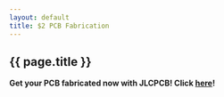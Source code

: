 ```yaml
---
layout: default
title: $2 PCB Fabrication
---
```


## {{ page.title }}

**Get your PCB fabricated now with JLCPCB!
Click [here](https://jlcpcb.com/)!**
